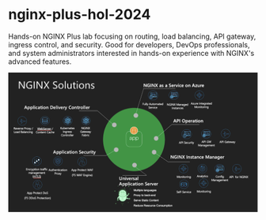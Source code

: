 # nginx-plus-hol-2024
Hands-on NGINX Plus lab focusing on routing, load balancing, API gateway, ingress control, and security. Good for developers, DevOps professionals, and system administrators interested in hands-on experience with NGINX's advanced features.

![nginx overview](nginx_overview.png)
